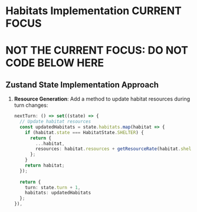 # Habitats Implementation CURRENT FOCUS





# NOT THE CURRENT FOCUS: DO NOT CODE BELOW HERE

## Zustand State Implementation Approach


1. **Resource Generation**: Add a method to update habitat resources during turn changes:
   ```typescript
   nextTurn: () => set((state) => {
     // Update habitat resources
     const updatedHabitats = state.habitats.map(habitat => {
       if (habitat.state === HabitatState.SHELTER) {
         return {
           ...habitat,
           resources: habitat.resources + getResourceRate(habitat.shelterType)
         };
       }
       return habitat;
     });
     
     return { 
       turn: state.turn + 1,
       habitats: updatedHabitats
     };
   }),
   ```

